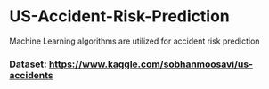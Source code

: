 # US-Accident-Risk-Prediction
Machine Learning algorithms are utilized for accident risk prediction

### Dataset: https://www.kaggle.com/sobhanmoosavi/us-accidents


